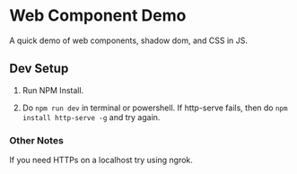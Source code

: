 # Web Component Demo #

A quick demo of web components, shadow dom, and CSS in JS.

## Dev Setup ## 

1. Run NPM Install. 

2. Do `npm run dev` in terminal or powershell. If http-serve fails, then do `npm install http-serve -g` and try again. 

### Other Notes ###

If you need HTTPs on a localhost try using ngrok.